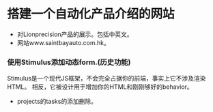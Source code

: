 # 搭建一个自动化产品介绍的网站

* 对Lionprecision产品的展示。包括中英文。
* 网站www.saintbayauto.com.hk。

### 使用Stimulus添加动态form.(历史功能)

Stimulus是一个现代JS框架，不会完全占据你的前端，事实上它不涉及渲染HTML。
相反，它被设计用于增加你的HTML和刚刚够好的behavior。

* projects的tasks的添加删除。
